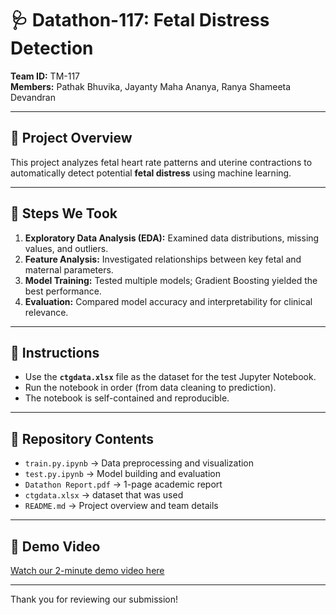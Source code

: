 # 🩺 Datathon-117: Fetal Distress Detection

**Team ID:** TM-117  
**Members:** Pathak Bhuvika, Jayanty Maha Ananya, Ranya Shameeta Devandran  

---

## 🧠 Project Overview
This project analyzes fetal heart rate patterns and uterine contractions to automatically detect potential **fetal distress** using machine learning.

---

## 🧩 Steps We Took
1. **Exploratory Data Analysis (EDA):** Examined data distributions, missing values, and outliers.  
2. **Feature Analysis:** Investigated relationships between key fetal and maternal parameters.  
3. **Model Training:** Tested multiple models; Gradient Boosting yielded the best performance.  
4. **Evaluation:** Compared model accuracy and interpretability for clinical relevance.

---

## 🧾 Instructions
- Use the **`ctgdata.xlsx`** file as the dataset for the test Jupyter Notebook.  
- Run the notebook in order (from data cleaning to prediction).  
- The notebook is self-contained and reproducible.

---

## 📂 Repository Contents
- `train.py.ipynb` → Data preprocessing and visualization  
- `test.py.ipynb` → Model building and evaluation  
- `Datathon Report.pdf` → 1-page academic report
- `ctgdata.xlsx` → dataset that was used 
- `README.md` → Project overview and team details  

---

## 🎥 Demo Video
[Watch our 2-minute demo video here]([https://your-video-link.com](https://drive.google.com/file/d/1i9HDC4BSgHOQyNB_NhZghefVr80nsqO-/view?usp=drive_link))  

---

Thank you for reviewing our submission!
